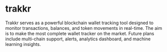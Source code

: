 # trakkr
Trakkr serves as a powerful blockchain wallet tracking tool designed to monitor transactions, balances, and token movements in real-time. The aim is to make the most complete wallet tracker on the market. Future plans include multi-chain support, alerts, analytics dashboard, and machine learning insights.
